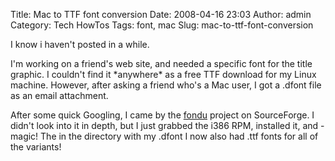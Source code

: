 Title: Mac to TTF font conversion
Date: 2008-04-16 23:03
Author: admin
Category: Tech HowTos
Tags: font, mac
Slug: mac-to-ttf-font-conversion

I know i haven't posted in a while.

I'm working on a friend's web site, and needed a specific font for the
title graphic. I couldn't find it \*anywhere\* as a free TTF download
for my Linux machine. However, after asking a friend who's a Mac user, I
got a .dfont file as an email attachment.

After some quick Googling, I came by the
[fondu](http://sourceforge.net/projects/fondu/) project on SourceForge.
I didn't look into it in depth, but I just grabbed the i386 RPM,
installed it, and - magic! The in the directory with my .dfont I now
also had .ttf fonts for all of the variants!
